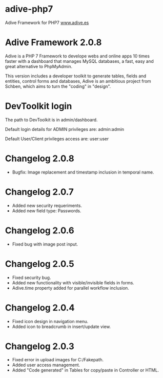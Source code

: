 # adive-php7
Adive Framework for PHP7 www.adive.es

# Adive Framework 2.0.8
Adive is a PHP 7 Framework to develope webs and online apps 10 times faster with a dashboard that manages MySQL databases, a fast, easy and great alternative to PhpMyAdmin.

This version includes a developer toolkit to generate tables, fields and entities, control forms and databases, Adive is an ambitious project from Schben, which aims to turn the "coding" in "design".

# DevToolkit login
The path to DevToolkit is in admin/dashboard.

Default login details for ADMIN privileges are:
admin:admin

Default User/Client privileges access are:
user:user

# Changelog 2.0.8
- Bugfix: Image replacement and timestamp inclusion in temporal name.

# Changelog 2.0.7
- Added new security requeriments.
- Added new field type: Passwords.

# Changelog 2.0.6
- Fixed bug with image post input.

# Changelog 2.0.5
- Fixed security bug.
- Added new functionality with visible/invisible fields in forms.
- Adive.time property added for parallel workflow inclusion.

# Changelog 2.0.4
- Fixed icon design in navigation menu.
- Added icon to breadcrumb in insert/update view.

# Changelog 2.0.3
- Fixed error in upload images for C:/Fakepath.
- Added user access management.
- Added "Code generated" in Tables for copy/paste in Controller or HTML.
